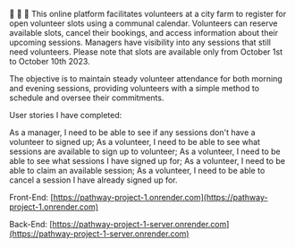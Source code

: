 🐄 🐖 🐑
This online platform facilitates volunteers at a city farm to register for open volunteer slots using a communal calendar. Volunteers can reserve available slots, cancel their bookings, and access information about their upcoming sessions. Managers have visibility into any sessions that still need volunteers.
Please note that slots are available only from October 1st to October 10th 2023.

The objective is to maintain steady volunteer attendance for both morning and evening sessions, providing volunteers with a simple method to schedule and oversee their commitments.

User stories I have completed:

As a manager, I need to be able to see if any sessions don't have a volunteer to signed up;
As a volunteer, I need to be able to see what sessions are available to sign up to volunteer;
As a volunteer, I need to be able to see what sessions I have signed up for;
As a volunteer, I need to be able to claim an available session;
As a volunteer, I need to be able to cancel a session I have already signed up for.

Front-End: [https://pathway-project-1.onrender.com](https://pathway-project-1.onrender.com)

Back-End: [https://pathway-project-1-server.onrender.com](https://pathway-project-1-server.onrender.com)
